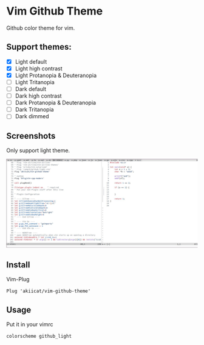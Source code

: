 # Vim Github Theme

Github color theme for vim.

## Support themes:

- [x] Light default
- [x] Light high contrast
- [x] Light Protanopia & Deuteranopia
- [ ] Light Tritanopia
- [ ] Dark default
- [ ] Dark high contrast
- [ ] Dark Protanopia & Deuteranopia
- [ ] Dark Tritanopia
- [ ] Dark dimmed

## Screenshots

Only support light theme.

![C syntax](./c.jpg)

## Install

Vim-Plug

```vim
Plug 'akiicat/vim-github-theme'
```

## Usage

Put it in your vimrc

```vim
colorscheme github_light
```

